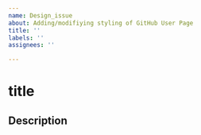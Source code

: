 ```yaml
---
name: Design_issue
about: Adding/modifiying styling of GitHub User Page
title: ''
labels: ''
assignees: ''

---
```

# title
## Description

